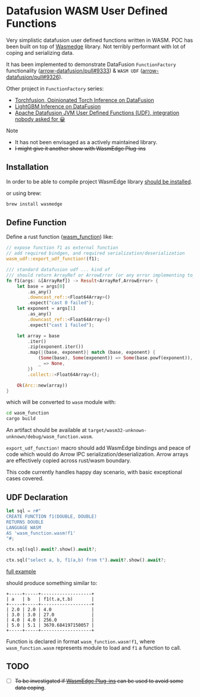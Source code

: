# Datafusion WASM User Defined Functions

Very simplistic datafusion user defined functions written in WASM.
POC has been built on top of [Wasmedge](https://wasmedge.org) library.
Not terribly performant with lot of coping and serializing data.

It has been implemented to demonstrate DataFusion `FunctionFactory` functionality ([arrow-datafusion/pull#9333](https://github.com/apache/arrow-datafusion/pull/9333)) & `WASM UDF` ([arrow-datafusion/pull#9326](https://github.com/apache/arrow-datafusion/issues/9326)).

Other project in `FunctionFactory` series:

- [Torchfusion, Opinionated Torch Inference on DataFusion](https://github.com/milenkovicm/torchfusion)
- [LightGBM Inference on DataFusion](https://github.com/milenkovicm/lightfusion)
- [Apache Datafusion JVM User Defined Functions (UDF), integration nobody asked for 😀](https://github.com/milenkovicm/adhesive)

> [!NOTE]
>
> - It has not been envisaged as a actively maintained library.
> - ~~I might give it another show with WasmEdge Plug-ins~~

## Installation

In order to be able to compile project WasmEdge library [should be installed](https://wasmedge.org/docs/start/install).

or using brew:

```bash
brew install wasmedge
```

## Define Function

Define a rust function ([wasm_function](wasm_function/)) like:

```rust
// expose function f1 as external function
// add required bindgen, and required serialization/deserialization
wasm_udf::export_udf_function!(f1);

/// standard datafusion udf ... kind of 
/// should return ArrayRef or ArrowError (or any error implementing to_string)
fn f1(args: &[ArrayRef]) -> Result<ArrayRef,ArrowError> {
    let base = args[0]
        .as_any()
        .downcast_ref::<Float64Array>()
        .expect("cast 0 failed");
    let exponent = args[1]
        .as_any()
        .downcast_ref::<Float64Array>()
        .expect("cast 1 failed");

    let array = base
        .iter()
        .zip(exponent.iter())
        .map(|(base, exponent)| match (base, exponent) {
            (Some(base), Some(exponent)) => Some(base.powf(exponent)),
            _ => None,
        })
        .collect::<Float64Array>();

    Ok(Arc::new(array))
}
```

which will be converted to `wasm` module with:

```bash
cd wasm_function
cargo build
```

An artifact should be available at `target/wasm32-unknown-unknown/debug/wasm_function.wasm`.

`export_udf_function!` macro should add WasmEdge bindings and peace of code which would do Arrow IPC serialization/deserialization. Arrow arrays are effectively copied across rust/wasm boundary.

This code currently handles happy day scenario, with basic exceptional cases covered.

## UDF Declaration

```rust
let sql = r#"
CREATE FUNCTION f1(DOUBLE, DOUBLE)
RETURNS DOUBLE
LANGUAGE WASM
AS 'wasm_function.wasm!f1'
"#;

ctx.sql(sql).await?.show().await?;

ctx.sql("select a, b, f1(a,b) from t").await?.show().await?;
```

[full example](wasmedge_factory/examples/wasaffi.rs)

should produce something similar to:

```text
+-----+-----+-------------------+
| a   | b   | f1(t.a,t.b)       |
+-----+-----+-------------------+
| 2.0 | 2.0 | 4.0               |
| 3.0 | 3.0 | 27.0              |
| 4.0 | 4.0 | 256.0             |
| 5.0 | 5.1 | 3670.684197150057 |
+-----+-----+-------------------+
```

Function is declared in format `wasm_function.wasm!f1`, where `wasm_function.wasm` represents module to load and `f1` a function to call.

## TODO

- [ ] ~~To be investigated if [WasmEdge Plug-ins](https://wasmedge.org/docs/start/wasmedge/extensions/plugins/) can be used
to avoid some data coping~~.
